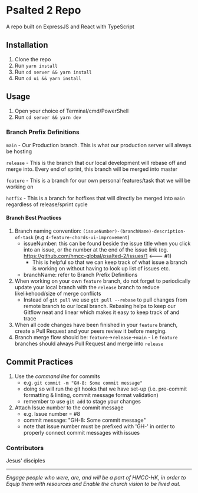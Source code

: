 # Psalted 2 Repo

A repo built on ExpressJS and React with TypeScript

## Installation

1. Clone the repo
2. Run `yarn install`
3. Run `cd server && yarn install`
4. Run `cd ui && yarn install`

## Usage

1. Open your choice of Terminal/cmd/PowerShell
2. Run `cd server && yarn dev`

### Branch Prefix Definitions

`main` - Our Production branch. This is what our production server will always be hosting

`release` - This is the branch that our local development will rebase off and merge into. Every end of sprint, this branch will be merged into master

`feature` - This is a branch for our own personal features/task that we will be working on

`hotfix` - This is a branch for hotfixes that will directly be merged into `main` regardless of release/sprint cycle

#### Branch Best Practices

1. Branch naming convention: `(issueNumber)-(branchName)-description-of-task` (e.g `4-feature-chords-ui-improvement`)
   - issueNumber: this can be found beside the issue title when you click into an issue, or the number at the end of the issue link (eg. https://github.com/hmcc-global/psalted-2/issues/1 <--- #1)
     - This is helpful so that we can keep track of what issue a branch is working on without having to look up list of issues etc.
   - branchName: refer to Branch Prefix Definitions
2. When working on your own `feature` branch, do not forget to periodically update your local branch with the `release` branch to reduce likelikehood/size of merge conflicts
   - Instead of `git pull` we use `git pull --rebase` to pull changes from remote branch to our local branch. Rebasing helps to keep our Gitflow neat and linear which makes it easy to keep track of and trace
3. When all code changes have been finished in your `feature` branch, create a Pull Request and your peers review it before merging.
4. Branch merge flow should be: `feature`->`release`->`main` - i.e `feature` branches should always Pull Request and merge into `release`

## Commit Practices

1. Use the _command line_ for commits
   - e.g. `git commit -m "GH-8: Some commit message"`
   - doing so will run the git hooks that we have set-up (i.e. pre-commit formatting & linting, commit message format validation)
   - remember to use `git add` to stage your changes
2. Attach Issue number to the commit message
   - e.g. Issue number = #8
   - commit message: "GH-8: Some commit message"
   - note that issue number must be prefixed with 'GH-' in order to properly connect commit messages with issues

### Contributors

Jesus' disciples

---

_Engage people who were, are, and will be a part of HMCC-HK, in order to Equip them with resources and Enable the church vision to be lived out._

